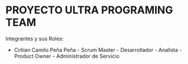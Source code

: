 # PROYECTO ULTRA PROGRAMING TEAM

Integrantes y sus Roles:

* Critian Camilo Peña Peña - Scrum Master - Desarrollador - Analista - Product Owner - Administrador de Servicio

